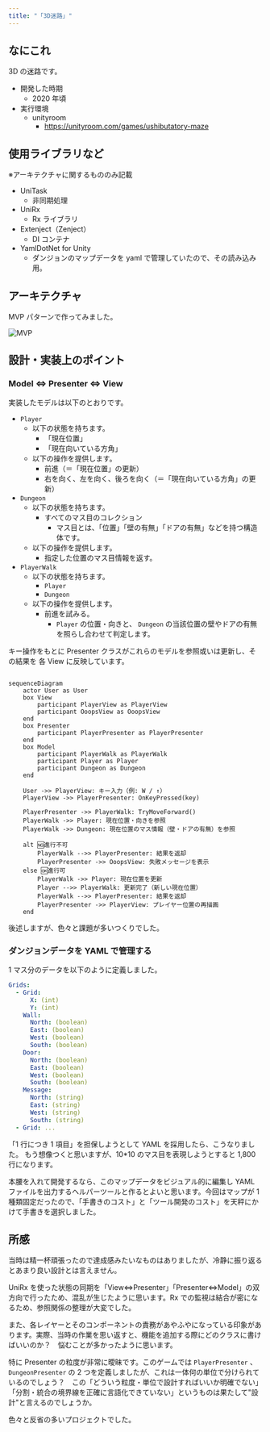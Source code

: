 ```yaml
---
title: "「3D迷路」"
---
```


## なにこれ

3D の迷路です。

- 開発した時期
  - 2020 年頃
- 実行環境
  - unityroom
    - https://unityroom.com/games/ushibutatory-maze

## 使用ライブラリなど

※アーキテクチャに関するもののみ記載

- UniTask
  - 非同期処理
- UniRx
  - Rx ライブラリ
- Extenject（Zenject）
  - DI コンテナ
- YamlDotNet for Unity
  - ダンジョンのマップデータを yaml で管理していたので、その読み込み用。

## アーキテクチャ

MVP パターンで作ってみました。

![MVP](https://assets.st-note.com/production/uploads/images/41982580/picture_pc_ca440b2b7a7aa8e96fcbfff8e6e8f471.png?width=4000&height=4000&fit=bounds&format=jpg&quality=90)

## 設計・実装上のポイント

### Model ⇔ Presenter ⇔ View

実装したモデルは以下のとおりです。

- `Player`
  - 以下の状態を持ちます。
    - 「現在位置」
    - 「現在向いている方角」
  - 以下の操作を提供します。
    - 前進（＝「現在位置」の更新）
    - 右を向く、左を向く、後ろを向く（＝「現在向いている方角」の更新）
- `Dungeon`
  - 以下の状態を持ちます。
    - すべてのマス目のコレクション
      - マス目とは、「位置」「壁の有無」「ドアの有無」などを持つ構造体です。
  - 以下の操作を提供します。
    - 指定した位置のマス目情報を返す。
- `PlayerWalk`
  - 以下の状態を持ちます。
    - `Player`
    - `Dungeon`
  - 以下の操作を提供します。
    - 前進を試みる。
      - `Player` の位置・向きと、 `Dungeon` の当該位置の壁やドアの有無を照らし合わせて判定します。

キー操作をもとに Presenter クラスがこれらのモデルを参照或いは更新し、その結果を 各 View に反映しています。

```mermaid

sequenceDiagram
    actor User as User
    box View
        participant PlayerView as PlayerView
        participant OoopsView as OoopsView
    end
    box Presenter
        participant PlayerPresenter as PlayerPresenter
    end
    box Model
        participant PlayerWalk as PlayerWalk
        participant Player as Player
        participant Dungeon as Dungeon
    end

    User ->> PlayerView: キー入力（例: W / ↑）
    PlayerView ->> PlayerPresenter: OnKeyPressed(key)

    PlayerPresenter ->> PlayerWalk: TryMoveForward()
    PlayerWalk ->> Player: 現在位置・向きを参照
    PlayerWalk ->> Dungeon: 現在位置のマス情報（壁・ドアの有無）を参照

    alt 🆖進行不可
        PlayerWalk -->> PlayerPresenter: 結果を返却
        PlayerPresenter ->> OoopsView: 失敗メッセージを表示
    else 🆗進行可
        PlayerWalk ->> Player: 現在位置を更新
        Player -->> PlayerWalk: 更新完了（新しい現在位置）
        PlayerWalk -->> PlayerPresenter: 結果を返却
        PlayerPresenter ->> PlayerView: プレイヤー位置の再描画
    end
```

後述しますが、色々と課題が多いつくりでした。

### ダンジョンデータを YAML で管理する

1 マス分のデータを以下のように定義しました。

```yaml
Grids:
  - Grid:
      X: (int)
      Y: (int)
    Wall:
      North: (boolean)
      East: (boolean)
      West: (boolean)
      South: (boolean)
    Door:
      North: (boolean)
      East: (boolean)
      West: (boolean)
      South: (boolean)
    Message:
      North: (string)
      East: (string)
      West: (string)
      South: (string)
  - Grid: ...
```

「1 行につき 1 項目」を担保しようとして YAML を採用したら、こうなりました。
もう想像つくと思いますが、10\*10 のマス目を表現しようとすると 1,800 行になります。

本腰を入れて開発するなら、このマップデータをビジュアル的に編集し YAML ファイルを出力するヘルパーツールと作るとよいと思います。今回はマップが 1 種類固定だったので、「手書きのコスト」と「ツール開発のコスト」を天秤にかけて手書きを選択しました。

## 所感

当時は精一杯頑張ったので達成感みたいなものはありましたが、冷静に振り返るとあまり良い設計とは言えません。

UniRx を使った状態の同期を「View⇔Presenter」「Presenter⇔Model」の双方向で行ったため、混乱が生じたように思います。Rx での監視は結合が密になるため、参照関係の整理が大変でした。

また、各レイヤーとそのコンポーネントの責務があやふやになっている印象があります。実際、当時の作業を思い返すと、機能を追加する際にどのクラスに書けばいいのか？　悩むことが多かったように思います。

特に Presenter の粒度が非常に曖昧です。このゲームでは `PlayerPresenter` 、 `DungeonPresenter` の 2 つを定義しましたが、これは一体何の単位で分けられているのでしょう？　この「どういう粒度・単位で設計すればいいか明確でない」「分割・統合の境界線を正確に言語化できていない」というものは果たして"設計"と言えるのでしょうか。

色々と反省の多いプロジェクトでした。
